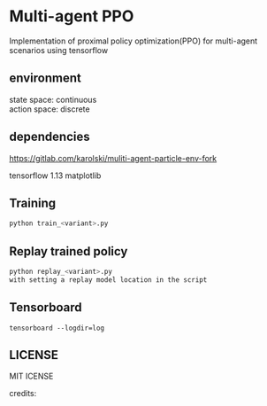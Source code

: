 # Multi-agent PPO
Implementation of proximal policy optimization(PPO) for multi-agent scenarios using tensorflow  

## environment
state space: continuous  
action space: discrete  

## dependencies
https://gitlab.com/karolski/muliti-agent-particle-env-fork

tensorflow 1.13
matplotlib

## Training
```bash
python train_<variant>.py
```
## Replay trained policy
```bash
python replay_<variant>.py
with setting a replay model location in the script

```
## Tensorboard
```
tensorboard --logdir=log
```
## LICENSE
MIT ICENSE

credits:
